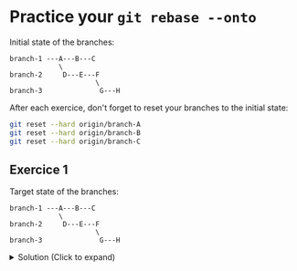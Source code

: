 # Practice your `git rebase --onto`

Initial state of the branches:
```
branch-1 ---A---B---C
            \
branch-2     D---E---F
                     \
branch-3              G---H
```

After each exercice, don't forget to reset your branches to the initial state:
```bash
git reset --hard origin/branch-A
git reset --hard origin/branch-B
git reset --hard origin/branch-C
```

## Exercice 1

Target state of the branches:
```
branch-1 ---A---B---C
            \
branch-2     D---E---F
                     \
branch-3              G---H
```
<details>
  <summary>Solution (Click to expand)</summary>

    git ...

</details>
